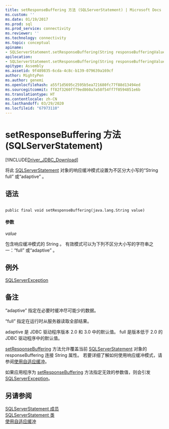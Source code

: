 ```yaml
---
title: setResponseBuffering 方法 (SQLServerStatement) | Microsoft Docs
ms.custom: ''
ms.date: 01/19/2017
ms.prod: sql
ms.prod_service: connectivity
ms.reviewer: ''
ms.technology: connectivity
ms.topic: conceptual
apiname:
- SQLServerStatement.setResponseBuffering(String responseBufferingValue)
apilocation:
- SQLServerStatement.setResponseBuffering(String responseBufferingValue)
apitype: Assembly
ms.assetid: 9f489835-6cda-4c8c-b139-079639a169cf
author: MightyPen
ms.author: genemi
ms.openlocfilehash: a55f1d5695c2595b5ea721680fc77f88d13494ed
ms.sourcegitcommit: ff82f3260ff79ed860a7a58f54ff7f0594851e6b
ms.translationtype: HT
ms.contentlocale: zh-CN
ms.lasthandoff: 03/29/2020
ms.locfileid: "67973110"
---
```

# <a name="setresponsebuffering-method-sqlserverstatement"></a>setResponseBuffering 方法 (SQLServerStatement)
[!INCLUDE[Driver_JDBC_Download](../../../includes/driver_jdbc_download.md)]

  将此 [SQLServerStatement](../../../connect/jdbc/reference/sqlserverstatement-class.md) 对象的响应缓冲模式设置为不区分大小写的“String full”  或“adaptive”  。  
  
## <a name="syntax"></a>语法  
  
```  
  
public final void setResponseBuffering(java.lang.String value)  
```  
  
#### <a name="parameters"></a>参数  
 *value*  
  
 包含响应缓冲模式的 String  。 有效模式可以为下列不区分大小写的字符串之一：“full”  或“adaptive”  。  
  
## <a name="exceptions"></a>例外  
 [SQLServerException](../../../connect/jdbc/reference/sqlserverexception-class.md)  
  
## <a name="remarks"></a>备注  
 “adaptive”  指定在必要时缓冲尽可能少的数据。  
  
 “full”  指定在运行时从服务器读取全部结果。  
  
 adaptive 是 JDBC 驱动程序版本 2.0 和 3.0 中的默认值。 full 是版本低于 2.0 的 JDBC 驱动程序中的默认值。  
  
 [setResponseBuffering](../../../connect/jdbc/reference/setresponsebuffering-method-sqlserverstatement.md) 方法允许覆盖当前 [SQLServerStatement](../../../connect/jdbc/reference/sqlserverstatement-class.md) 对象的 responseBuffering 连接 String 属性。 若要详细了解如何使用响应缓冲模式，请参阅[使用自适应缓冲](../../../connect/jdbc/using-adaptive-buffering.md)。  
  
 如果应用程序为 [setResponseBuffering](../../../connect/jdbc/reference/setresponsebuffering-method-sqlserverstatement.md) 方法指定无效的参数值，则会引发 [SQLServerException](../../../connect/jdbc/reference/sqlserverexception-class.md)。  
  
## <a name="see-also"></a>另请参阅  
 [SQLServerStatement 成员](../../../connect/jdbc/reference/sqlserverstatement-members.md)   
 [SQLServerStatement 类](../../../connect/jdbc/reference/sqlserverstatement-class.md)   
 [使用自适应缓冲](../../../connect/jdbc/using-adaptive-buffering.md)  
  
  
